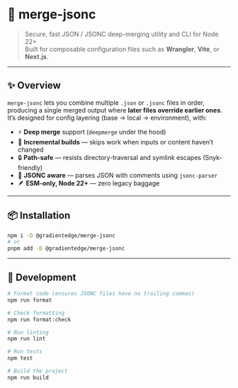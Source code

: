 # 🧩 merge-jsonc

> Secure, fast JSON / JSONC deep-merging utility and CLI for Node 22+  
> Built for composable configuration files such as **Wrangler**, **Vite**, or **Next.js**.

---

## ✨ Overview

`merge-jsonc` lets you combine multiple `.json` or `.jsonc` files in order, producing a single merged output where **later files override earlier ones**.  
It’s designed for config layering (base → local → environment), with:

- ⚡ **Deep merge** support (`deepmerge` under the hood)
- 🧠 **Incremental builds** — skips work when inputs or content haven’t changed
- 🔒 **Path-safe** — resists directory-traversal and symlink escapes (Snyk-friendly)
- 🧾 **JSONC aware** — parses JSON with comments using `jsonc-parser`
- 🪶 **ESM-only, Node 22+** — zero legacy baggage

---

## 📦 Installation

```bash
npm i -D @gradientedge/merge-jsonc
# or
pnpm add -D @gradientedge/merge-jsonc
```

---

## 🔧 Development

```bash
# Format code (ensures JSONC files have no trailing commas)
npm run format

# Check formatting
npm run format:check

# Run linting
npm run lint

# Run tests
npm test

# Build the project
npm run build
```
